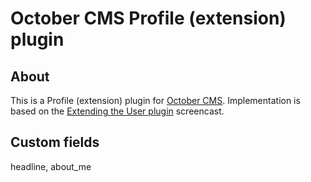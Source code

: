 # October CMS Profile (extension) plugin

## About

This is a Profile (extension) plugin for [October CMS](https://octobercms.com).
Implementation is based on the [Extending the User plugin](https://vimeo.com/108040919) screencast.

## Custom fields

headline, about_me